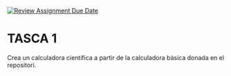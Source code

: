 [![Review Assignment Due Date](https://classroom.github.com/assets/deadline-readme-button-24ddc0f5d75046c5622901739e7c5dd533143b0c8e959d652212380cedb1ea36.svg)](https://classroom.github.com/a/FeAbufZ9)
# TASCA 1
Crea un calculadora científica a partir de la calculadora bàsica donada en el repositori.
